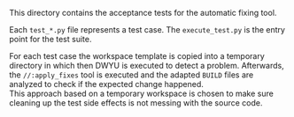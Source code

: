 This directory contains the acceptance tests for the automatic fixing tool.

Each `test_*.py` file represents a test case. The `execute_test.py` is the entry point for the test suite.

For each test case the workspace template is copied into a temporary directory in which then DWYU is executed to detect
a problem. Afterwards, the `//:apply_fixes` tool is executed and the adapted `BUILD` files are analyzed to check if the
expected change happened.<br/>
This approach based on a temporary workspace is chosen to make sure cleaning up the test side effects is not
messing with the source code.

